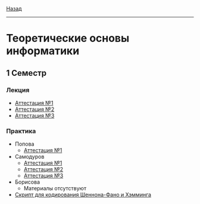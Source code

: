 [Назад](../../README.md)
***
# Теоретические основы информатики
## 1 Семестр
### Лекция
+ [Аттестация №1](toinf-th-att-1-fact.md)
+ [Аттестация №2](toinf-th-att-2-fact.md)
+ [Аттестация №3](toinf-th-att-3-fact.md)
### Практика
+ Попова
  + [Аттестация №1](pr-popova/toinf-pr-att-1-fact.md)
+ Самодуров
  + [Аттестация №1](pr-samodurov/toinf-pr-att-1-fact.md)
  + [Аттестация №2](pr-samodurov/toinf-pr-att-2-fact.md)
  + [Аттестация №3](pr-samodurov/toinf-pr-att-3-fact.md)
+ Борисова
  + Материалы отсутствуют
+ [Скрипт для кодирования Шеннона-Фано и Хэмминга](script.cpp)
